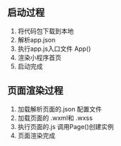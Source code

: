 ## 启动过程

1. 将代码包下载到本地
2. 解析app.json
3. 执行app.js入口文件 App()
4. 渲染小程序首页
5. 启动完成

## 页面渲染过程

1. 加载解析页面的.json 配置文件
2. 加载页面的 .wxml和 .wxss
3. 执行页面的.js 调用Page()创建实例
4. 页面渲染完成